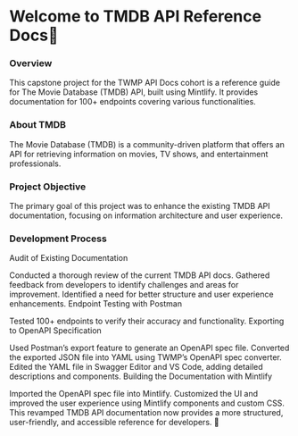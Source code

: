 # Welcome to TMDB API Reference Docs👋

### Overview
This capstone project for the TWMP API Docs cohort is a reference guide for The Movie Database (TMDB) API, built using Mintlify. It provides documentation for 100+ endpoints covering various functionalities.

### About TMDB
The Movie Database (TMDB) is a community-driven platform that offers an API for retrieving information on movies, TV shows, and entertainment professionals.

### Project Objective
The primary goal of this project was to enhance the existing TMDB API documentation, focusing on information architecture and user experience.

### Development Process
Audit of Existing Documentation

Conducted a thorough review of the current TMDB API docs.
Gathered feedback from developers to identify challenges and areas for improvement.
Identified a need for better structure and user experience enhancements.
Endpoint Testing with Postman

Tested 100+ endpoints to verify their accuracy and functionality.
Exporting to OpenAPI Specification

Used Postman’s export feature to generate an OpenAPI spec file.
Converted the exported JSON file into YAML using TWMP’s OpenAPI spec converter.
Edited the YAML file in Swagger Editor and VS Code, adding detailed descriptions and components.
Building the Documentation with Mintlify

Imported the OpenAPI spec file into Mintlify.
Customized the UI and improved the user experience using Mintlify components and custom CSS.
This revamped TMDB API documentation now provides a more structured, user-friendly, and accessible reference for developers. 🚀








